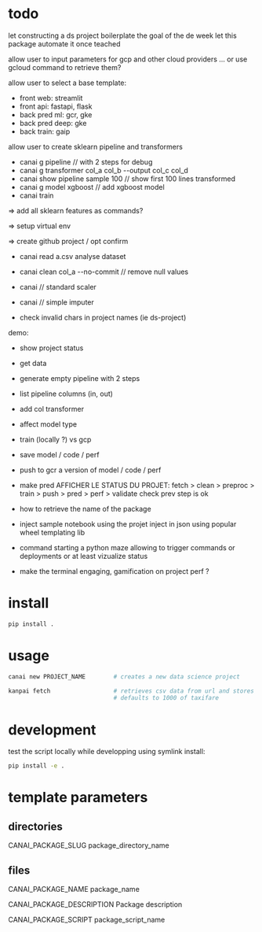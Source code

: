 
# todo

let constructing a ds project boilerplate the goal of the de week
let this package automate it once teached

allow user to input parameters for gcp and other cloud providers
... or use gcloud command to retrieve them?

allow user to select a base template:
- front web: streamlit
- front api: fastapi, flask
- back pred ml: gcr, gke
- back pred deep: gke
- back train: gaip

allow user to create sklearn pipeline and transformers
- canai g pipeline // with 2 steps for debug
- canai g transformer col_a col_b --output col_c col_d
- canai show pipeline sample 100 // show first 100 lines transformed
- canai g model xgboost // add xgboost model
- canai train

=> add all sklearn features as commands?

=> setup virtual env

=> create github project / opt confirm

- canai read a.csv analyse dataset
- canai clean col_a --no-commit // remove null values
- canai // standard scaler
- canai // simple imputer

- check invalid chars in project names (ie ds-project)

demo:
- show project status
- get data
- generate empty pipeline with 2 steps
- list pipeline columns (in, out)
- add col transformer
- affect model type
- train (locally ?) vs gcp
- save model / code / perf
- push to gcr a version of model / code / perf
- make pred
AFFICHER LE STATUS DU PROJET:
fetch > clean > preproc > train > push > pred > perf > validate
check prev step is ok
- how to retrieve the name of the package
- inject sample notebook using the projet
inject in json using popular wheel templating lib

- command starting a python maze allowing to trigger commands or deployments
or at least vizualize status

- make the terminal engaging, gamification on project perf ?

# install

``` bash
pip install .
```

# usage

``` bash
canai new PROJECT_NAME        # creates a new data science project

kanpai fetch                  # retrieves csv data from url and stores it locally
                              # defaults to 1000 of taxifare
```

# development

test the script locally while developping using symlink install:

``` bash
pip install -e .
```

# template parameters

## directories

CANAI_PACKAGE_SLUG            package_directory_name

## files

CANAI_PACKAGE_NAME            package_name

CANAI_PACKAGE_DESCRIPTION     Package description

CANAI_PACKAGE_SCRIPT          package_script_name
